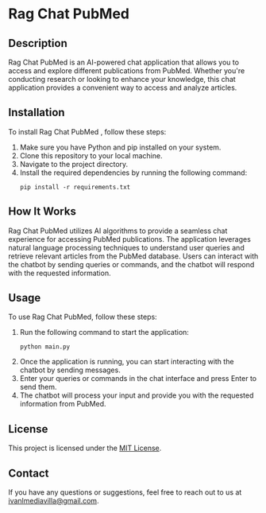 # Rag Chat PubMed

## Description
Rag Chat PubMed is an AI-powered chat application that allows you to access and explore different publications from PubMed. Whether you're conducting research or looking to enhance your knowledge, this chat application provides a convenient way to access and analyze articles.

## Installation
To install Rag Chat PubMed , follow these steps:

1. Make sure you have Python and pip installed on your system.
2. Clone this repository to your local machine.
3. Navigate to the project directory.
4. Install the required dependencies by running the following command:
    ```shell
    pip install -r requirements.txt
    ```

## How It Works
Rag Chat PubMed utilizes AI algorithms to provide a seamless chat experience for accessing PubMed publications. The application leverages natural language processing techniques to understand user queries and retrieve relevant articles from the PubMed database. Users can interact with the chatbot by sending queries or commands, and the chatbot will respond with the requested information.

## Usage
To use Rag Chat PubMed, follow these steps:

1. Run the following command to start the application:
    ```shell
    python main.py
    ```
2. Once the application is running, you can start interacting with the chatbot by sending messages.
3. Enter your queries or commands in the chat interface and press Enter to send them.
4. The chatbot will process your input and provide you with the requested information from PubMed.

## License
This project is licensed under the [MIT License](./license).

## Contact
If you have any questions or suggestions, feel free to reach out to us at [ivanlmediavilla@gmail.com](mailto:ivanlmediavilla@gmail.com).

